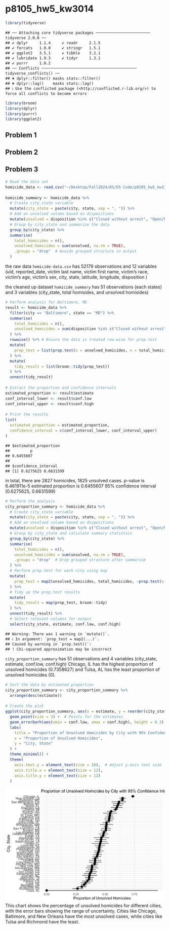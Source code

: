 p8105_hw5_kw3014
================

``` r
library(tidyverse)
```

    ## ── Attaching core tidyverse packages ──────────────────────── tidyverse 2.0.0 ──
    ## ✔ dplyr     1.1.4     ✔ readr     2.1.5
    ## ✔ forcats   1.0.0     ✔ stringr   1.5.1
    ## ✔ ggplot2   3.5.1     ✔ tibble    3.2.1
    ## ✔ lubridate 1.9.3     ✔ tidyr     1.3.1
    ## ✔ purrr     1.0.2     
    ## ── Conflicts ────────────────────────────────────────── tidyverse_conflicts() ──
    ## ✖ dplyr::filter() masks stats::filter()
    ## ✖ dplyr::lag()    masks stats::lag()
    ## ℹ Use the conflicted package (<http://conflicted.r-lib.org/>) to force all conflicts to become errors

``` r
library(broom)
library(dplyr)
library(purrr)
library(ggplot2)
```

## Problem 1

## Problem 2

## Problem 3

``` r
# Read the data set
homicide_data <- read.csv("~/Desktop/Fall2024/DS/DS Code/p8105_hw5_kw3104/homicide-data.csv")

homicide_summary <- homicide_data %>%
  # Create city_state variable
  mutate(city_state = paste(city, state, sep = ", ")) %>%
  # Add an unsolved column based on dispositions
  mutate(unsolved = disposition %in% c("Closed without arrest", "Open/No arrest")) %>%
  # Group by city_state and summarize the data
  group_by(city_state) %>%
  summarise(
    total_homicides = n(),
    unsolved_homicides = sum(unsolved, na.rm = TRUE),
    .groups = "drop"  # Avoids grouped structure in output
  )
```

the raw data `homicide-data.csv` has 52179 observations and 12 variables
(uid, reported_date, victim last name, victim first name, victim’s race,
victim’s age, victim’s sex, city, state, latitude, longitude,
disposition )

the cleaned up dataset `homicide_summary` has 51 observations (each
states) and 3 variables (city_state, total homisides, and unsolved
homisides)

``` r
# Perform analysis for Baltimore, MD
result <- homicide_data %>%
  filter(city == "Baltimore", state == "MD") %>%
  summarise(
    total_homicides = n(),
    unsolved_homicides = sum(disposition %in% c("Closed without arrest", "Open/No arrest"))
  ) %>%
  rowwise() %>% # Ensure the data is treated row-wise for prop.test
  mutate(
    prop_test = list(prop.test(x = unsolved_homicides, n = total_homicides, conf.level = 0.95))
  ) %>%
  mutate(
    tidy_result = list(broom::tidy(prop_test))
  ) %>%
  unnest(tidy_result)

# Extract the proportion and confidence intervals
estimated_proportion <- result$estimate
conf_interval_lower <- result$conf.low
conf_interval_upper <- result$conf.high

# Print the results
list(
  estimated_proportion = estimated_proportion,
  confidence_interval = c(conf_interval_lower, conf_interval_upper)
)
```

    ## $estimated_proportion
    ##         p 
    ## 0.6455607 
    ## 
    ## $confidence_interval
    ## [1] 0.6275625 0.6631599

in total, there are 2827 homicides, 1825 unsolved cases. p-value is
6.461911e-5 estimated proportion is 0.6455607 95% confidence interval
(0.6275625, 0.6631599)

``` r
# Perform the analysis
city_proportion_summary <- homicide_data %>%
  # Create city_state variable
  mutate(city_state = paste(city, state, sep = ", ")) %>%
  # Add an unsolved column based on dispositions
  mutate(unsolved = disposition %in% c("Closed without arrest", "Open/No arrest")) %>%
  # Group by city_state and calculate summary statistics
  group_by(city_state) %>%
  summarise(
    total_homicides = n(),
    unsolved_homicides = sum(unsolved, na.rm = TRUE),
    .groups = "drop"  # Drop grouped structure after summarise
  ) %>%
  # Perform prop.test for each city using map
  mutate(
    prop_test = map2(unsolved_homicides, total_homicides, ~prop.test(x = .x, n = .y, conf.level = 0.95))
  ) %>%
  # Tidy up the prop.test results
  mutate(
    tidy_result = map(prop_test, broom::tidy)
  ) %>%
  unnest(tidy_result) %>%
  # Select relevant columns for output
  select(city_state, estimate, conf.low, conf.high)
```

    ## Warning: There was 1 warning in `mutate()`.
    ## ℹ In argument: `prop_test = map2(...)`.
    ## Caused by warning in `prop.test()`:
    ## ! Chi-squared approximation may be incorrect

`city_proportion_summary` has 51 observations and 4 variables
(city_state, estimate, conf.low, conf.high) Chicago, IL has the highest
proportion of unsolved homicides (0.7358627) and Tulsa, AL has the least
proportion of unsolved homicides (0).

``` r
# Sort the data by estimated proportion
city_proportion_summary <- city_proportion_summary %>%
  arrange(desc(estimate))

# Create the plot
ggplot(city_proportion_summary, aes(x = estimate, y = reorder(city_state, estimate))) +
  geom_point(size = 3) +  # Points for the estimates
  geom_errorbarh(aes(xmin = conf.low, xmax = conf.high), height = 0.3) +  # Error bars
  labs(
    title = "Proportion of Unsolved Homicides by City with 95% Confidence Intervals",
    x = "Proportion of Unsolved Homicides",
    y = "City, State"
  ) +
  theme_minimal() +
  theme(
    axis.text.y = element_text(size = 10),  # Adjust y-axis text size
    axis.title.x = element_text(size = 12),
    axis.title.y = element_text(size = 12)
  )
```

![](p8105_hw5_kw3104_files/figure-gfm/unnamed-chunk-7-1.png)<!-- -->
This chart shows the percentage of unsolved homicides for different
cities, with the error bars showing the range of uncertainty. Cities
like Chicago, Baltimore, and New Orleans have the most unsolved cases,
while cities like Tulsa and Richmond have the least.
